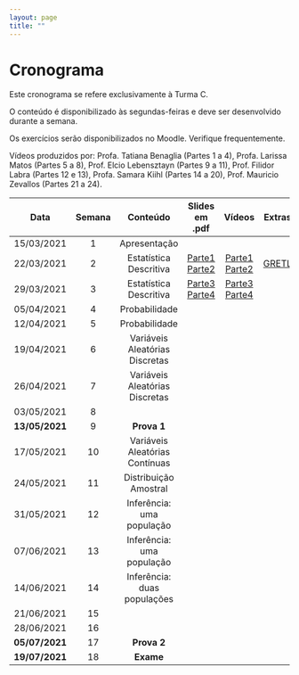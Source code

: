 ```yaml
---
layout: page
title: ""
---
```


# Cronograma

Este cronograma se refere exclusivamente à Turma C.

O conteúdo é disponibilizado às segundas-feiras e deve ser desenvolvido durante a semana.

Os exercícios serão disponibilizados no Moodle. Verifique frequentemente.

Vídeos produzidos por: Profa. Tatiana Benaglia (Partes 1 a 4), Profa. Larissa Matos (Partes 5 a 8), Prof. Elcio Lebensztayn (Partes 9 a 11), Prof. Filidor Labra (Partes 12 e 13), Profa. Samara Kiihl (Partes 14 a 20), Prof. Mauricio Zevallos (Partes 21 a 24).


| Data          | Semana  | Conteúdo | Slides em .pdf   | Vídeos  | Extras |
|:-------------:|:-------:| :-------:| :---------------:|:-------:|:------:|
| 15/03/2021    |   1      | Apresentação              |        
| 22/03/2021    |   2     | Estatística Descritiva    | [Parte1](http://me414-unicamp.github.io/aulas/slides/parte01/parte01.pdf)  [Parte2](http://me414-unicamp.github.io/aulas/slides/parte02/parte02.pdf)| [Parte1](https://drive.google.com/drive/folders/1YhZjqt_9QJbr81BNh7N0GREb2RxBUMOE?usp=sharing) [Parte2](https://drive.google.com/drive/folders/1YlTJt_MdPiqoV9vDIfXTxpv0KIAL1Xqk?usp=sharing) | [GRETL](https://drive.google.com/file/d/1WmPDVYvaCEgNIFppkJ96Rg4aut2-huIQ/view?usp=sharing) 
| 29/03/2021    |   3     | Estatística Descritiva    |  [Parte3](http://me414-unicamp.github.io/aulas/slides/parte03/parte03.pdf) [Parte4](http://me414-unicamp.github.io/aulas/slides/parte04/parte04.pdf)   |  [Parte3](https://drive.google.com/drive/folders/1EgkZy6aTnawO5Ra6P1Y0G9hRV2CBJr91?usp=sharing)  [Parte4](https://drive.google.com/drive/folders/18Z0pLSbMEmAsFFMNC6Jnn0pGFHiLDK8F?usp=sharing)
| 05/04/2021    |   4     | Probabilidade             | <!--[Parte5](http://me414-unicamp.github.io/aulas/slides/parte05/parte05.pdf) [Parte6](http://me414-unicamp.github.io/aulas/slides/parte06/parte06.pdf) -->  |   <!-- [Parte5](https://drive.google.com/drive/folders/1RnD9YZq1hioXV_Fzl2OqoUpm4tjkpFFo?usp=sharing) [Parte6](https://drive.google.com/drive/folders/1-bD-G0QovYhZitYEOkupD3Ch0KOT-JSB?usp=sharing)-->
| 12/04/2021    |   5     | Probabilidade             | <!--[Parte7](http://me414-unicamp.github.io/aulas/slides/parte07/parte07.pdf) [Parte8](http://me414-unicamp.github.io/aulas/slides/parte08/parte08.pdf)  -->| <!--[Parte7](https://drive.google.com/drive/folders/1d6VobTbrRmFNKjqmMzA6rDeyewnomeaz?usp=sharing) [Parte8](https://drive.google.com/drive/folders/1IoCsLpCNMiY1H2l1aXH3vVCfMgynaFmO?usp=sharing) -->|<!-- [Summary Song #1](https://youtu.be/lm53uqt-ln0)-->
| 19/04/2021    |   6     | Variáveis Aleatórias Discretas   |  <!--[Parte9](http://me414-unicamp.github.io/aulas/slides/parte09/parte09.pdf)  -->|  <!-- [Parte9](https://drive.google.com/drive/folders/1SYM7vsO9SVx084EN73FLTfwCRe_hbRYq?usp=sharing)-->
| 26/04/2021    |   7     | Variáveis Aleatórias Discretas   | <!--[Parte10](http://me414-unicamp.github.io/aulas/slides/parte10/parte10.pdf) [Parte11](http://me414-unicamp.github.io/aulas/slides/parte11/parte11.pdf) -->| <!--[Parte10](https://drive.google.com/drive/folders/16I7ebZ0BZJEWjVfxPhdnwBjKVq1Dm5cW?usp=sharing) [Parte11](https://drive.google.com/drive/folders/1YOakSF7xbNLAkV4rEt-yVhYXKhMnhUCv?usp=sharing)--> | <!--[Summary Song #2](https://youtu.be/ZINXFoQMZVs)-->
| 03/05/2021    |   8     |    |  
| **13/05/2021**   |   9     |  **Prova 1**       |   
| 17/05/2021    |   10     | Variáveis Aleatórias Contínuas    | <!--[Parte12](http://me414-unicamp.github.io/aulas/slides/parte12/parte12.pdf) [Parte13](http://me414-unicamp.github.io/aulas/slides/parte13/parte13.pdf) -->  | <!-- [Parte12](https://drive.google.com/drive/folders/18h5jsIjMVXA3clyzNk7HDyGFQ7ToRc-N?usp=sharing) [Parte13](https://drive.google.com/drive/folders/10Dw5LoXLo81HKqbFIGP2rLszZXM4z6L_?usp=sharing)--> | <!--[Summary Song #3](https://youtu.be/Cy07eubC-jI) [Tabelas](http://me414-unicamp.github.io/about/Tabelas-impressao.pdf)-->
| 24/05/2021    |   11    | Distribuição Amostral     |  <!--[Parte14](http://me414-unicamp.github.io/aulas/slides/parte14/parte14.pdf)--> |  <!--[Parte14](https://drive.google.com/drive/folders/1r5CXL-KnQ0aIkfprFl1IsJtqs-8zh7EC?usp=sharing)  -->
| 31/05/2021    |   12    |Inferência: uma população     |  <!--[Parte15](http://me414-unicamp.github.io/aulas/slides/parte15/parte15.pdf) [Parte16](http://me414-unicamp.github.io/aulas/slides/parte16/parte16.pdf) --> |   <!--[Parte15](https://drive.google.com/drive/folders/1ScJQjeT8n0SQGT1Spq8czCQfzv5J8VQx?usp=sharing) [Parte16](https://drive.google.com/drive/folders/1Nw2gqgCRwATkeCOmvjuZddeUfndS7Mtp?usp=sharing) -->|  <!--[Summary Song #5](https://youtu.be/sOFlR4C5YVs)-->
| 07/06/2021    |   13    | Inferência: uma população    |    <!--[Parte17](http://me414-unicamp.github.io/aulas/slides/parte17/parte17.pdf) [Parte18](http://me414-unicamp.github.io/aulas/slides/parte18/parte18.pdf) -->|   <!--[Parte17](https://drive.google.com/drive/folders/1Hkoh9qvMmkQtacoB7SS57ppnIggwLw_q?usp=sharing) [Parte18](https://drive.google.com/drive/folders/16Q8rwM0JjRoDOB8GCGRUp3qu7e80Uusg?usp=sharing)--> |  <!--[Summary Song #4](https://youtu.be/HTdo6xjfFHI) [Uma Senhora Toma Chá](http://me414-unicamp.github.io/aulas/slides/parte17a-SenhoraCha/parte17a)-->
| 14/06/2021    |   14    | Inferência: duas populações     |  <!-- [Parte19](http://me414-unicamp.github.io/aulas/slides/parte19/parte19.pdf) [Parte20](http://me414-unicamp.github.io/aulas/slides/parte20/parte20.pdf)  --> | <!-- [Parte19](https://drive.google.com/drive/folders/1V78d7Z8Cd0HLwpTuVX8aOWvq19xZVHZU?usp=sharing) [Parte20](https://drive.google.com/drive/folders/1H0bmOSoZtOkWRrARRNrdd89Vj3AtPj3-?usp=sharing) --> | <!--[Teste de permutação](http://me414-unicamp.github.io/aulas/slides/parte20a/TestePermutacao.pdf) -->
| 21/06/2021    |   15    | <!-- Regressão Linear Simples e Análise de Variância -->|<!-- [Regressão](http://me414-unicamp.github.io/aulas/slides/parte23/Regressao.pdf) [ANOVA](http://me414-unicamp.github.io/aulas/slides/parte24/ANOVA.pdf) --> | <!--[Regressão](https://drive.google.com/drive/folders/13lVITuH6xA7SgZIcMlSEV4W_WLgVPBAa?usp=sharing) [ANOVA](https://drive.google.com/drive/folders/1R1-wTk_6g9SYHma6115dH1A-kIYVqElT?usp=sharing)-->| <!--[GRETL 2](https://drive.google.com/file/d/1p6fRPlJ2ydrSNTInoLGhSyyQISgBUh7W/view?usp=sharing)-->
| 28/06/2021    |   16    | <!-- Aderência, Homogeneidade e Independência -->|<!--[Aderência](https://drive.google.com/file/d/1cLBMSr92sMHiZep7AGXeGMjD1MLli76K/view?usp=sharing) [Homogeneidade e Independência](https://drive.google.com/file/d/15tNYzJEvkS-1kZVLWJTT7-yuzWu830dE/view?usp=sharing) --> | <!--[Aderência](https://drive.google.com/file/d/1a1mFWwhM-7KV5S3x94Aqfk5L05iHOtco/view?usp=sharing) [Homogeneidade e Independência](https://drive.google.com/file/d/1A6_xf8-KlhMWdLN06CW3rphQgLX6pNu_/view?usp=sharing) -->|
| **05/07/2021**  |   17     | **Prova 2**  |   
| **19/07/2021**   |   18     | **Exame**  |

